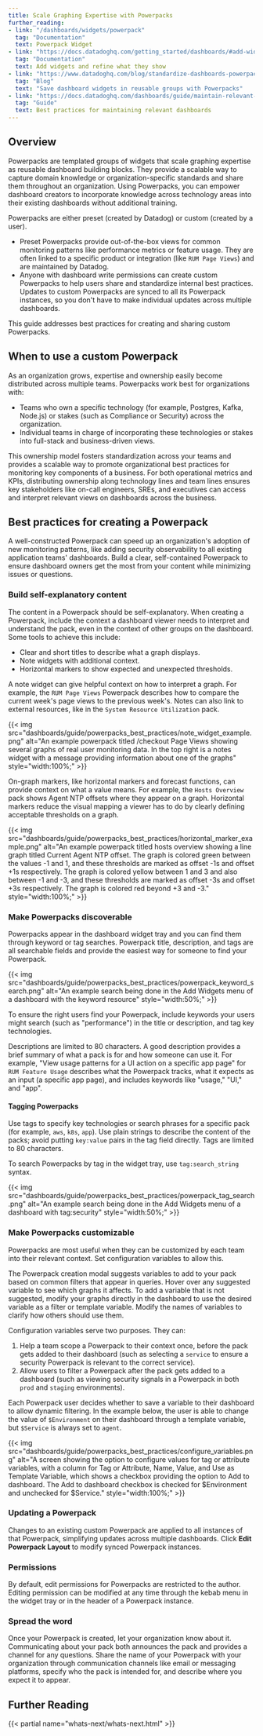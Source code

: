 ```yaml
---
title: Scale Graphing Expertise with Powerpacks
further_reading:
- link: "/dashboards/widgets/powerpack"
  tag: "Documentation"
  text: Powerpack Widget
- link: "https://docs.datadoghq.com/getting_started/dashboards/#add-widgets-and-refine-what-they-show"
  tag: "Documentation"
  text: Add widgets and refine what they show
- link: "https://www.datadoghq.com/blog/standardize-dashboards-powerpacks-datadog/"
  tag: "Blog"
  text: "Save dashboard widgets in reusable groups with Powerpacks"
- link: "https://docs.datadoghq.com/dashboards/guide/maintain-relevant-dashboards/"
  tag: "Guide"
  text: Best practices for maintaining relevant dashboards
---
```


## Overview

Powerpacks are templated groups of widgets that scale graphing expertise as reusable dashboard building blocks. They provide a scalable way to capture domain knowledge or organization-specific standards and share them throughout an organization. Using Powerpacks, you can empower dashboard creators to incorporate knowledge across technology areas into their existing dashboards without additional training.

Powerpacks are either preset (created by Datadog) or custom (created by a user).

- Preset Powerpacks provide out-of-the-box views for common monitoring patterns like performance metrics or feature usage. They are often linked to a specific product or integration (like `RUM Page Views`) and are maintained by Datadog.
- Anyone with dashboard write permissions can create custom Powerpacks to help users share and standardize internal best practices. Updates to custom Powerpacks are synced to all its Powerpack instances, so you don't have to make individual updates across multiple dashboards.
 
This guide addresses best practices for creating and sharing custom Powerpacks.

## When to use a custom Powerpack

As an organization grows, expertise and ownership easily become distributed across multiple teams. Powerpacks work best for organizations with:

- Teams who own a specific technology (for example, Postgres, Kafka, Node.js) or stakes (such as Compliance or Security) across the organization.
- Individual teams in charge of incorporating these technologies or stakes into full-stack and business-driven views.

This ownership model fosters standardization across your teams and provides a scalable way to promote organizational best practices for monitoring key components of a business. For both operational metrics and KPIs, distributing ownership along technology lines and team lines ensures key stakeholders like on-call engineers, SREs, and executives can access and interpret relevant views on dashboards across the business.

## Best practices for creating a Powerpack

A well-constructed Powerpack can speed up an organization's adoption of new monitoring patterns, like adding security observability to all existing application teams' dashboards. Build a clear, self-contained Powerpack to ensure dashboard owners get the most from your content while minimizing issues or questions. 

### Build self-explanatory content

The content in a Powerpack should be self-explanatory. When creating a Powerpack, include the context a dashboard viewer needs to interpret and understand the pack, even in the context of other groups on the dashboard. Some tools to achieve this include:

- Clear and short titles to describe what a graph displays.
- Note widgets with additional context.
- Horizontal markers to show expected and unexpected thresholds.

A note widget can give helpful context on how to interpret a graph. For example, the `RUM Page Views` Powerpack describes how to compare the current week's page views to the previous week's. Notes can also link to external resources, like in the `System Resource Utilization` pack.

{{< img src="dashboards/guide/powerpacks_best_practices/note_widget_example.png" alt="An example powerpack titled /checkout Page Views showing several graphs of real user monitoring data. In the top right is a notes widget with a message providing information about one of the graphs" style="width:100%;" >}}

On-graph markers, like horizontal markers and forecast functions, can provide context on what a value means. For example, the `Hosts Overview` pack shows Agent NTP offsets where they appear on a graph. Horizontal markers reduce the visual mapping a viewer has to do by clearly defining acceptable thresholds on a graph.

{{< img src="dashboards/guide/powerpacks_best_practices/horizontal_marker_example.png" alt="An example powerpack titled hosts overview showing a line graph titled Current Agent NTP offset. The graph is colored green between the values -1 and 1, and these thresholds are marked as offset -1s and offset +1s respectively. The graph is colored yellow between 1 and 3 and also between -1 and -3, and these thresholds are marked as offset -3s and offset +3s respectively. The graph is colored red beyond +3 and -3." style="width:100%;" >}}

### Make Powerpacks discoverable

Powerpacks appear in the dashboard widget tray and you can find them through keyword or tag searches. Powerpack title, description, and tags are all searchable fields and provide the easiest way for someone to find your Powerpack.

{{< img src="dashboards/guide/powerpacks_best_practices/powerpack_keyword_search.png" alt="An example search being done in the Add Widgets menu of a dashboard with the keyword resource" style="width:50%;" >}}

To ensure the right users find your Powerpack, include keywords your users might search (such as "performance") in the title or description, and tag key technologies.

Descriptions are limited to 80 characters. A good description provides a brief summary of what a pack is for and how someone can use it. For example, "View usage patterns for a UI action on a specific app page" for `RUM Feature Usage` describes what the Powerpack tracks, what it expects as an input (a specific app page), and includes keywords like "usage," "UI," and "app".

#### Tagging Powerpacks

Use tags to specify key technologies or search phrases for a specific pack (for example, `aws`, `k8s`, `app`). Use plain strings to describe the content of the packs; avoid putting `key:value` pairs in the tag field directly. Tags are limited to 80 characters.

To search Powerpacks by tag in the widget tray, use `tag:search_string` syntax. 

{{< img src="dashboards/guide/powerpacks_best_practices/powerpack_tag_search.png" alt="An example search being done in the Add Widgets menu of a dashboard with tag:security" style="width:50%;" >}}

### Make Powerpacks customizable

Powerpacks are most useful when they can be customized by each team into their relevant context. Set configuration variables to allow this.

The Powerpack creation modal suggests variables to add to your pack based on common filters that appear in queries. Hover over any suggested variable to see which graphs it affects. To add a variable that is not suggested, modify your graphs directly in the dashboard to use the desired variable as a filter or template variable. Modify the names of variables to clarify how others should use them.

Configuration variables serve two purposes. They can:
1. Help a team scope a Powerpack to their context once, before the pack gets added to their dashboard (such as selecting a `service` to ensure a security Powerpack is relevant to the correct service).
2. Allow users to filter a Powerpack after the pack gets added to a dashboard (such as viewing security signals in a Powerpack in both `prod` and `staging` environments).

Each Powerpack user decides whether to save a variable to their dashboard to allow dynamic filtering. In the example below, the user is able to change the value of `$Environment` on their dashboard through a template variable, but `$Service` is always set to `agent`.

{{< img src="dashboards/guide/powerpacks_best_practices/configure_variables.png" alt="A screen showing the option to configure values for tag or attribute variables, with a column for Tag or Attribute, Name, Value, and Use as Template Variable, which shows a checkbox providing the option to Add to dashboard. The Add to dashboard checkbox is checked for $Environment and unchecked for $Service." style="width:100%;" >}}

### Updating a Powerpack

Changes to an existing custom Powerpack are applied to all instances of that Powerpack, simplifying updates across multiple dashboards. Click **Edit Powerpack Layout** to modify synced Powerpack instances.

### Permissions
By default, edit permissions for Powerpacks are restricted to the author. Editing permission can be modified at any time through the kebab menu in the widget tray or in the header of a Powerpack instance.

### Spread the word

Once your Powerpack is created, let your organization know about it. Communicating about your pack both announces the pack and provides a channel for any questions. Share the name of your Powerpack with your organization through communication channels like email or messaging platforms, specify who the pack is intended for, and describe where you expect it to appear. 

## Further Reading

{{< partial name="whats-next/whats-next.html" >}}
